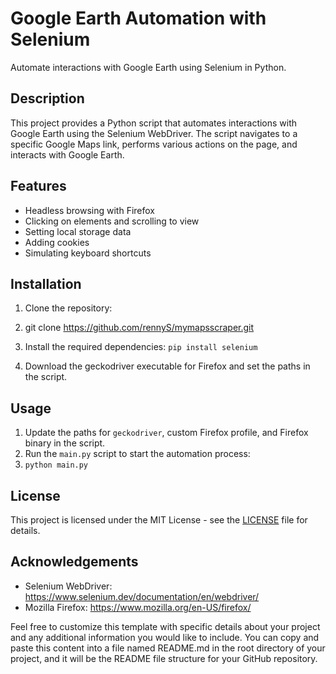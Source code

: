# Google Earth Automation with Selenium

Automate interactions with Google Earth using Selenium in Python.

## Description

This project provides a Python script that automates interactions with Google Earth using the Selenium WebDriver. The script navigates to a specific Google Maps link, performs various actions on the page, and interacts with Google Earth.

## Features

- Headless browsing with Firefox
- Clicking on elements and scrolling to view
- Setting local storage data
- Adding cookies
- Simulating keyboard shortcuts

## Installation

1. Clone the repository:

2. git clone https://github.com/rennyS/mymapsscraper.git

2. Install the required dependencies:
```pip install selenium```

3. Download the geckodriver executable for Firefox and set the paths in the script.

## Usage

1. Update the paths for `geckodriver`, custom Firefox profile, and Firefox binary in the script.
2. Run the `main.py` script to start the automation process:
3. ```python main.py```


## License

This project is licensed under the MIT License - see the [LICENSE](LICENSE) file for details.

## Acknowledgements

- Selenium WebDriver: https://www.selenium.dev/documentation/en/webdriver/
- Mozilla Firefox: https://www.mozilla.org/en-US/firefox/

Feel free to customize this template with specific details about your project and any additional information you would like to include.
You can copy and paste this content into a file named README.md in the root directory of your project, and it will be the README file structure for your GitHub repository.


